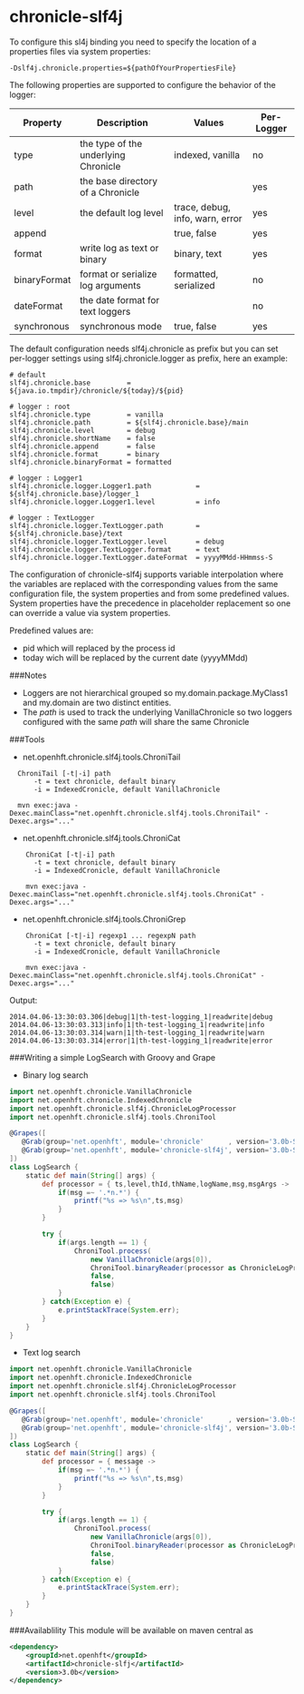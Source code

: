 chronicle-slf4j
===============

To configure this sl4j binding you need to specify the location of a properties files via system properties:
```
-Dslf4j.chronicle.properties=${pathOfYourPropertiesFile}
```

The following properties are supported to configure the behavior of the logger:

 **Property** | **Description**                          | **Values**                       | **Per-Logger**
--------------|------------------------------------------|----------------------------------|----------------
type          | the type of the underlying Chronicle     | indexed, vanilla                 | no
path          | the base directory of a Chronicle        |                                  | yes
level         | the default log level                    | trace, debug, info, warn, error  | yes
append        |                                          | true, false                      | yes
format        | write log as text or binary              | binary, text                     | yes
binaryFormat  | format or serialize log arguments        | formatted, serialized            | no
dateFormat    | the date format for text loggers         |                                  | no 
synchronous   | synchronous mode                         | true, false                      | yes

The default configuration needs slf4j.chronicle as prefix but you can set per-logger settings using slf4j.chronicle.logger as prefix, here an example:

```properties
# default
slf4j.chronicle.base         = ${java.io.tmpdir}/chronicle/${today}/${pid}

# logger : root
slf4j.chronicle.type         = vanilla
slf4j.chronicle.path         = ${slf4j.chronicle.base}/main
slf4j.chronicle.level        = debug
slf4j.chronicle.shortName    = false
slf4j.chronicle.append       = false
slf4j.chronicle.format       = binary
slf4j.chronicle.binaryFormat = formatted

# logger : Logger1
slf4j.chronicle.logger.Logger1.path           = ${slf4j.chronicle.base}/logger_1
slf4j.chronicle.logger.Logger1.level          = info

# logger : TextLogger
slf4j.chronicle.logger.TextLogger.path        = ${slf4j.chronicle.base}/text
slf4j.chronicle.logger.TextLogger.level       = debug
slf4j.chronicle.logger.TextLogger.format      = text
slf4j.chronicle.logger.TextLogger.dateFormat  = yyyyMMdd-HHmmss-S
```


The configuration of chronicle-slf4j supports variable interpolation where the variables are replaced with the corresponding values from the same configuration file, the system properties and from some predefined values. System properties have the precedence in placeholder replacement so one can override a value via system properties.

Predefined values are:
  * pid which will replaced by the process id
  * today wich will be replaced by the current date (yyyyMMdd)

###Notes
  * Loggers are not hierarchical grouped so my.domain.package.MyClass1 and my.domain are two distinct entities.
  * The _path_ is used to track the underlying VanillaChronicle so two loggers configured with the same _path_ will share the same Chronicle  

###Tools

  * net.openhft.chronicle.slf4j.tools.ChroniTail
  ```
    ChroniTail [-t|-i] path
        -t = text chronicle, default binary
        -i = IndexedCronicle, default VanillaChronicle

    mvn exec:java -Dexec.mainClass="net.openhft.chronicle.slf4j.tools.ChroniTail" -Dexec.args="..."
  ```

  * net.openhft.chronicle.slf4j.tools.ChroniCat
  ```
      ChroniCat [-t|-i] path
        -t = text chronicle, default binary
        -i = IndexedCronicle, default VanillaChronicle

      mvn exec:java -Dexec.mainClass="net.openhft.chronicle.slf4j.tools.ChroniCat" -Dexec.args="..."
  ```

  * net.openhft.chronicle.slf4j.tools.ChroniGrep
  ```
      ChroniCat [-t|-i] regexp1 ... regexpN path
        -t = text chronicle, default binary
        -i = IndexedCronicle, default VanillaChronicle

      mvn exec:java -Dexec.mainClass="net.openhft.chronicle.slf4j.tools.ChroniCat" -Dexec.args="..."
  ```

  Output:
  ```
  2014.04.06-13:30:03.306|debug|1|th-test-logging_1|readwrite|debug
  2014.04.06-13:30:03.313|info|1|th-test-logging_1|readwrite|info
  2014.04.06-13:30:03.314|warn|1|th-test-logging_1|readwrite|warn
  2014.04.06-13:30:03.314|error|1|th-test-logging_1|readwrite|error
  ```


###Writing a simple LogSearch with Groovy and Grape

  * Binary log search
  ```groovy
  import net.openhft.chronicle.VanillaChronicle
  import net.openhft.chronicle.IndexedChronicle
  import net.openhft.chronicle.slf4j.ChronicleLogProcessor
  import net.openhft.chronicle.slf4j.tools.ChroniTool

  @Grapes([
     @Grab(group='net.openhft', module='chronicle'      , version='3.0b-SNAPSHOT'),
     @Grab(group='net.openhft', module='chronicle-slf4j', version='3.0b-SNAPSHOT'),
  ])
  class LogSearch {
      static def main(String[] args) {
          def processor = { ts,level,thId,thName,logName,msg,msgArgs ->
              if(msg =~ '.*n.*') {
                  printf("%s => %s\n",ts,msg)
              }
          }

          try {
              if(args.length == 1) {
                  ChroniTool.process(
                      new VanillaChronicle(args[0]),
                      ChroniTool.binaryReader(processor as ChronicleLogProcessor),
                      false,
                      false)
              }
          } catch(Exception e) {
              e.printStackTrace(System.err);
          }
      }
  }
  ```

  * Text log search
  ```groovy
  import net.openhft.chronicle.VanillaChronicle
  import net.openhft.chronicle.IndexedChronicle
  import net.openhft.chronicle.slf4j.ChronicleLogProcessor
  import net.openhft.chronicle.slf4j.tools.ChroniTool

  @Grapes([
     @Grab(group='net.openhft', module='chronicle'      , version='3.0b-SNAPSHOT'),
     @Grab(group='net.openhft', module='chronicle-slf4j', version='3.0b-SNAPSHOT'),
  ])
  class LogSearch {
      static def main(String[] args) {
          def processor = { message ->
              if(msg =~ '.*n.*') {
                  printf("%s => %s\n",ts,msg)
              }
          }

          try {
              if(args.length == 1) {
                  ChroniTool.process(
                      new VanillaChronicle(args[0]),
                      ChroniTool.binaryReader(processor as ChronicleLogProcessor),
                      false,
                      false)
              }
          } catch(Exception e) {
              e.printStackTrace(System.err);
          }
      }
  }
  ```

###Availablility
This module will be available on maven central as

```xml
<dependency>
    <groupId>net.openhft</groupId>
    <artifactId>chronicle-slfj</artifactId>
    <version>3.0b</version>
</dependency>
```
